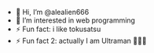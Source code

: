  - 👋 Hi, I’m @alealien666
 - 👀 I’m interested in web programming
 - ⚡ Fun fact: i like tokusatsu
 - ⚡ Fun fact 2: actually I am Ultraman 🗿🗿🗿

<!---
alealien666/alealien666 is a ✨ special ✨ repository because its `README.md` (this file) appears on your GitHub profile.
You can click the Preview link to take a look at your changes.
--->
		
